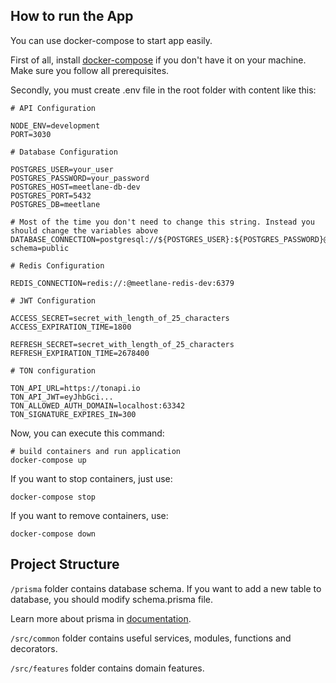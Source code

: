 ## How to run the App

You can use docker-compose to start app easily.

First of all, install [docker-compose](https://docs.docker.com/compose/install/) if you don't have it on your machine. Make sure you follow all prerequisites.

Secondly, you must create .env file in the root folder with content like this:

```dotenv
# API Configuration

NODE_ENV=development
PORT=3030

# Database Configuration

POSTGRES_USER=your_user
POSTGRES_PASSWORD=your_password
POSTGRES_HOST=meetlane-db-dev
POSTGRES_PORT=5432
POSTGRES_DB=meetlane

# Most of the time you don't need to change this string. Instead you should change the variables above
DATABASE_CONNECTION=postgresql://${POSTGRES_USER}:${POSTGRES_PASSWORD}@${POSTGRES_HOST}:${POSTGRES_PORT}/${POSTGRES_DB}?schema=public

# Redis Configuration

REDIS_CONNECTION=redis://:@meetlane-redis-dev:6379

# JWT Configuration

ACCESS_SECRET=secret_with_length_of_25_characters
ACCESS_EXPIRATION_TIME=1800

REFRESH_SECRET=secret_with_length_of_25_characters
REFRESH_EXPIRATION_TIME=2678400

# TON configuration

TON_API_URL=https://tonapi.io
TON_API_JWT=eyJhbGci...
TON_ALLOWED_AUTH_DOMAIN=localhost:63342
TON_SIGNATURE_EXPIRES_IN=300
```

Now, you can execute this command:

```shell
# build containers and run application
docker-compose up
```

If you want to stop containers, just use:

```shell
docker-compose stop
```

If you want to remove containers, use:

```shell
docker-compose down
```

## Project Structure

`/prisma` folder contains database schema. If you want to add a new
table to database, you should modify schema.prisma file.

Learn more about prisma in [documentation](https://www.prisma.io/).

`/src/common` folder contains useful services, modules, functions and decorators.

`/src/features` folder contains domain features.
